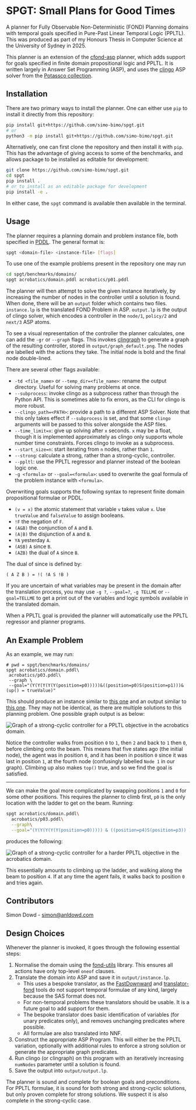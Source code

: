 # SPGT: Small Plans for Good Times

A planner for Fully Observable Non-Deterministic (FOND) Planning domains with temporal goals specified in Pure-Past Linear Temporal Logic (PPLTL). This was produced as part of my Honours Thesis in Computer Science at the University of Sydney in 2025.

This planner is an extension of the [cfond-asp](https://github.com/ssardina-research/cfond-asp) planner, which adds support for goals specified in finite domain propositional logic and PPLTL. It is written largely in Answer Set Programming (ASP), and uses the [clingo](https://potassco.org/clingo/) ASP solver from the [Potassco collection](https://potassco.org/).

## Installation

There are two primary ways to install the planner. One can either use `pip` to install it directly from this repository:
```bash
pip install git+https://github.com/simo-bimo/spgt.git
# or
python3 -m pip install git+https://github.com/simo-bimo/spgt.git
```
Alternatively, one can first clone the repository and then install it with `pip`. This has the advantage of giving access to some of the benchmarks, and allows package to be installed as editable for development:
```bash
git clone https://github.com/simo-bimo/spgt.git
cd spgt
pip install .
# or to install as an editable package for development
pip install -e .
```
In either case, the `spgt` command is available then available in the terminal.

## Usage

The planner requires a planning domain and problem instance file, both specified in [PDDL](https://github.com/fareskalaboud/LearnPDDL). The general format is:
```bash
spgt <domain-file> <instance-file> [flags]
```
To use one of the example problems present in the repository one may run
```bash
cd spgt/benchmarks/domains/
spgt acrobatics/domain.pddl acrobatics/p01.pddl
```
The planner will then attempt to solve the given instance iteratively, by increasing the number of nodes in the controller until a solution is found. When done, there will be an `output` folder which contains two files. `instance.lp` is the translated FOND Problem in ASP. `output.lp` is the output of clingo solver, which encodes a controller in the `node/1`, `policy/2` and `next/3` ASP atoms.

To see a visual representation of the controller the planner calculates, one can add the `-gr` or `--graph` flags. This invokes [clingraph](https://potassco.org/clingraph/) to generate a graph of the resulting controller, stored in `output/graph_default.png`. The nodes are labelled with the actions they take. The initial node is bold and the final node double-lined.

There are several other flags available:

- `-td <file_name>` or `--temp_dir=<file_name>`: rename the output directory. Useful for solving many problems at once.
- `--subprocess`: invoke clingo as a subprocess rather than through the Python API. This is sometimes able to fix errors, as the CLI for clingo is more robust.
- `--clingo_path=<PATH>`: provide a path to a different ASP Solver. Note that this only takes effect if `--subprocess` is set, and that some `clingo` arguments will be passed to this solver alongside the ASP files.
- `--time_limit=x`: give up solving after `x` seconds. `x` may be a float, though it is implemented approximately as clingo only supports whole number time constraints. Forces clingo to invoke as a subprocess.
- `--start_size=n`: start iterating from `n` nodes, rather than `1`.
- `--strong`: calculate a strong, rather than a strong-cyclic, controller.
- `--ppltl`: use the PPLTL regressor and planner instead of the boolean logic one.
- `-g <formula>` or `--goal=<formula>`: used to overwrite the goal formula of the problem instance with `<formula>`.

Overwriting goals supports the following syntax to represent finite domain propositional formulae or PDDL.

- `(v = x)` the atomic statement that variable `v` takes value `x`. Use `trueValue` and `falseValue` to assign booleans.
- `!F` the negation of `F`.
- `(A&B)` the conjunction of `A` and `B`.
- `(A|B)` the disjunction of `A` and `B`. 
- `YA` yesterday `A`.
- `(ASB)` `A` since `B`.
- `(AZB)` the dual of `A` since `B`.

The dual of since is defined by:
```
( A Z B ) = !( !A S !B )
```

If you are uncertain of what variables may be present in the domain after the translation process, you may use `-g ?`, `--goal=?`, `-g TELLME` or `--goal=TELLME` to get a print out of the variables and logic symbols available in the translated domain.

When a PPLTL goal is provided the planner will automatically use the PPLTL regressor and planner programs.

## An Example Problem

As an example, we may run:
```
# pwd = spgt/benchmarks/domains/
spgt acrobatics/domain.pddl\
 acrobatics/p03.pddl\
 --graph \
 --goal="(Y(Y(Y(Y(Y(position=p0)))))&((position=p0)S(position=p1)))&(up() = trueValue)"
```
This should produce an instance similar to [this one](examples/acrobatics_p03_ppltl/instance.lp) and an output similar to [this one](examples/acrobatics_p03_ppltl/output.lp). They may not be identical, as there are multiple solutions to this planning problem. One possible graph output is as below:

![Graph of a strong-cyclic controller for a PPLTL objective in the acrobatics domain.](examples/acrobatics_p03_ppltl/graph_default.png)

Notice the controller walks from position `0` to `1`, then `2` and back to `1` then `0`, before climbing onto the beam. This means that five states ago (the initial node), the agent was in position `0`, and it has been in position `0` since it was last in position `1`, at the fourth node (confusingly labelled `Node 1` in our graph). Climbing up also makes `top()` true, and so we find the goal is satisfied.

---
We can make the goal more complicated by swapping positions `1` and `0` for some other positions. This requires the planner to climb first, `p0` is the only location with the ladder to get on the beam. Running:

```bash
spgt acrobatics/domain.pddl\
  acrobatics/p03.pddl\
  --graph\
  --goal="(Y(Y(Y(Y(Y(position=p0))))) & ((position=p4)S(position=p3)) ) & (up() = trueValue)"
```
produces the following:

![Graph of a strong-cyclic controller for a harder PPLTL objective in the acrobatics domain.](examples/acrobatics_p03_harder_ppltl/graph_default.png)

This essentially amounts to climbing up the ladder, and walking along the beam to position `4`. If at any time the agent fails, it walks back to position `0` and tries again.

## Contributors

Simon Dowd - simon@anldowd.com

## Design Choices

Whenever the planner is invoked, it goes through the following essential steps:

1. Normalise the domain using the [fond-utils](https://github.com/AI-Planning/fond-utils/tree/main) library. This ensures all actions have only top-level `oneof` clauses.
2. Translate the domain into ASP and save it in `output/instance.lp`.
	- This uses a bespoke translator, as the [FastDownward](https://github.com/aibasel/downward) and [translator-fond](https://github.com/ssardina-research/translator-fond/tree/main) tools do not support temporal formulae of any kind, largely because the SAS format does not.
	- For non-temporal problems these translators should be usable. It is a future goal to add support for them.
	- The bespoke translator does basic identification of variables (for unary predicates only), and removes unchanging predicates where possible.
	- All formulae are also translated into NNF.
3. Construct the appropriate ASP Program. This will either be the PPLTL variation, optionally with additional rules to enforce a strong solution or generate the appropriate graph predicates.
4. Run clingo (or clingraph) on this program with an iteratively increasing `numNodes` parameter until a solution is found.
5. Save the output into `output/output.lp`.

The planner is sound and complete for boolean goals and preconditions. For PPLTL formulae, it is sound for both strong and strong-cyclic solutions, but only proven complete for strong solutions. We suspect it is also complete in the strong-cyclic case.